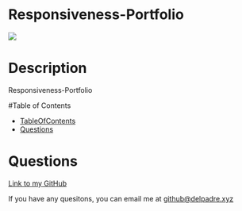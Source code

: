

  # Responsiveness-Portfolio

  ![](https://img.shields.io/badge/License-OpenSource-brightgreen)


  # Description
  Responsiveness-Portfolio

  


  #Table of Contents
  * [TableOfContents](#tableOfContents)
  * [Questions](#questions)
  
  

  
  # Questions

  

  [Link to my GitHub](https://github.com/whiterice2020)

  If you have any quesitons, you can email me at github@delpadre.xyz

